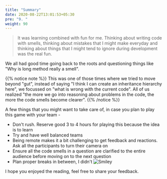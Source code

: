 ```yaml
---
title: "Summary"
date: 2020-08-22T13:01:53+05:30
pre: "9. "
weight: 90
---
```


> It was learning combined with fun for me. Thinking about writing code with smells, thinking about mistakes that I might make everyday and thinking about things that I might
> tend to ignore during development was the real fun.

We all had good time going back to the roots and questioning things like "Why is long method really a smell". 

{{% notice note %}}
This was one of those times where we tried to move beyond "gut", instead of saying "I think I can create an inheritance hierarchy here", we focussed on "what is wrong with the current code".
All of us realized "the more we go into reasoning about problems in the code, the more the code smells become clearer". 
{{% /notice %}}

A few things that you might want to take care of, in case you plan to play this game with your team -
+ Don't rush. Reserve good 3 to 4 hours for playing this because the idea is to learn 
+ Try and have well balanced teams
+ Being remote makes it a bit challenging to get feedback and reactions. Ask all the participants to turn their camera on
+ Ensure all the code smells in a question are clarified to the entire audience before moving on to the next question
+ Plan proper breaks in between, I didn't ![Smiley](/images/smiley.png?width=20px&classes=smiley)

I hope you enjoyed the reading, feel free to share your feedback.  